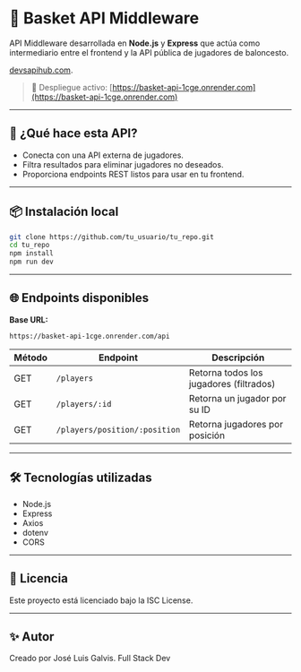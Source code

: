 # 🏀 Basket API Middleware

API Middleware desarrollada en **Node.js** y **Express** que actúa como intermediario
entre el frontend y la API pública de jugadores de baloncesto.

[devsapihub.com](https://devsapihub.com/api-players).

> 🔗 Despliegue activo: [https://basket-api-1cge.onrender.com](https://basket-api-1cge.onrender.com)

---

## 🚀 ¿Qué hace esta API?

- Conecta con una API externa de jugadores.
- Filtra resultados para eliminar jugadores no deseados.
- Proporciona endpoints REST listos para usar en tu frontend.

---

## 📦 Instalación local

```bash
git clone https://github.com/tu_usuario/tu_repo.git
cd tu_repo
npm install
npm run dev
```

---

## 🌐 Endpoints disponibles

**Base URL:**

```
https://basket-api-1cge.onrender.com/api
```

| Método | Endpoint                      | Descripción                             |
| ------ | ----------------------------- | --------------------------------------- |
| GET    | `/players`                    | Retorna todos los jugadores (filtrados) |
| GET    | `/players/:id`                | Retorna un jugador por su ID            |
| GET    | `/players/position/:position` | Retorna jugadores por posición          |

---

## 🛠️ Tecnologías utilizadas

- Node.js
- Express
- Axios
- dotenv
- CORS

---

## 📄 Licencia

Este proyecto está licenciado bajo la ISC License.

---

## ✨ Autor

Creado por José Luis Galvis.
Full Stack Dev
